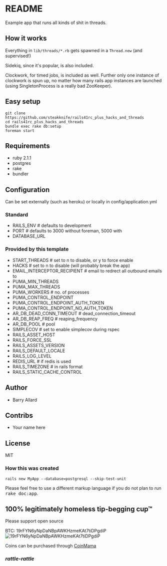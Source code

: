 # README

Example app that runs all kinds of shit in threads.

## How it works

Everything in `lib/threads/*.rb` gets spawned in a `Thread.new` (and supervised!)

Sidekiq, since it's popular, is also included.

Clockwork, for timed jobs, is included as well.  Further only one instance of clockwork is spun up, no matter how many rails app instances are launched (using SingletonProcess is a really bad ZooKeeper).


## Easy setup

    git clone https://github.com/steakknife/rails41rc_plus_hacks_and_threads
    cd rails41rc_plus_hacks_and_threads
    bundle exec rake db:setup
    foreman start

## Requirements

- ruby 2.1.1
- postgres
- rake
- bundler

## Configuration

Can be set externally (such as heroku) or locally in config/application.yml

### Standard

- RAILS_ENV # defaults to development
- PORT # defaults to 3000 without foreman, 5000 with
- DATABASE_URL

### Provided by this template

- START_THREADS # set to n to disable, or y to force enable 
- HACKS # set to n to disable (will probably break the app)
- EMAIL_INTERCEPTOR_RECIPIENT # email to redrect all outbound emails to
- PUMA_MIN_THREADS
- PUMA_MAX_THREADS
- PUMA_WORKERS # no. of processes
- PUMA_CONTROL_ENDPOINT
- PUMA_CONTROL_ENDPOINT_AUTH_TOKEN
- PUMA_CONTROL_ENDPOINT_NO_AUTH_TOKEN
- AR_DB_DEAD_CONN_TIMEOUT # dead_connection_timeout
- AR_DB_REAP_FREQ # reaping_frequency
- AR_DB_POOL # pool
- SIMPLECOV # set to enable simplecov during rspec
- RAILS_ASSET_HOST
- RAILS_FORCE_SSL
- RAILS_ASSETS_VERSION
- RAILS_DEFAULT_LOCALE
- RAILS_LOG_LEVEL
- REDIS_URL # if redis is used
- RAILS_TIMEZONE # in rails format
- RAILS_STATIC_CACHE_CONTROL

## Author

* Barry Allard

## Contribs

* Your name here

## License

MIT

### How this was created

    rails new MyApp --database=postgresql --skip-test-unit


Please feel free to use a different markup language if you do not plan to run
<tt>rake doc:app</tt>.

## 100% legitimately homeless tip-begging cup™  

Please support open source

 BTC: 19rFYN6yNpDaNBpAWKHzmeKAt7tiDPgdiP
 ![19rFYN6yNpDaNBpAWKHzmeKAt7tiDPgdiP](https://chart.googleapis.com/chart?cht=qr&chl=bitcoin%3A19rFYN6yNpDaNBpAWKHzmeKAt7tiDPgdiP&choe=UTF-8&chs=300x300)
 
 Coins can be purchased through [CoinMama](https://www.coinmama.com/)

### *rattle-rattle*
